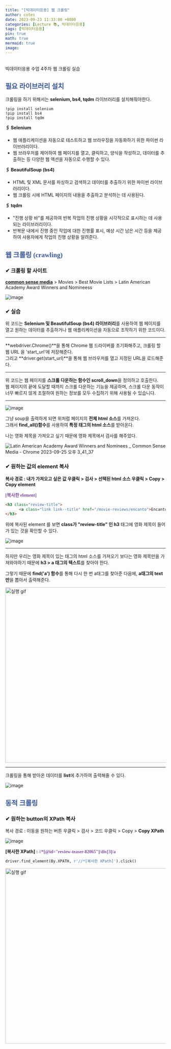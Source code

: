 ```yaml
---
title: "[빅데이터응용] 웹 크롤링"
author: cotes
date: 2023-09-23 11:33:00 +0800
categories: [Lecture 📚, 빅데이터응용]
tags: [빅데이터응용]
pin: true
math: true
mermaid: true
image:
---
```



<br>
빅데이터응용 수업 4주차 웹 크롤링 실습


## <span style="font-family:'GowunDodum-Regular'; font-weight:900; color:#3b5998;">필요 라이브러리 설치</span>

크롤링을 하기 위해서는 **selenium, bs4, tqdm** 라이브러리를 설치해줘야한다.
```
!pip install selenium
!pip install bs4
!pip install tqdm
```
**🖇 Selenium**<br>
- 웹 애플리케이션을 자동으로 테스트하고 웹 브라우징을 자동화하기 위한 파이썬 라이브러리이다.<br>
- 웹 브라우저를 제어하여 웹 페이지를 열고, 클릭하고, 양식을 작성하고, 데이터를 추출하는 등 다양한 웹 액션을 자동으로 수행할 수 있다.

**🖇 BeautifulSoup (bs4)**
- HTML 및 XML 문서를 파싱하고 검색하고 데이터를 추출하기 위한 파이썬 라이브러리이다.
- 웹 크롤링 시에 HTML 페이지의 내용을 추출하고 분석하는 데 사용된다.

**🖇 tqdm**
- "진행 상황 바"를 제공하여 반복 작업의 진행 상황을 시각적으로 표시하는 데 사용되는 라이브러리이다.
- 반복문 내에서 진행 중인 작업에 대한 진행률 표시, 예상 시간 남은 시간 등을 제공하여 사용자에게 작업의 진행 상황을 알려준다.

## <span style="font-family:'GowunDodum-Regular'; font-weight:900; color:#3b5998;">웹 크롤링 (crawling)</span>
### ✔ 크롤링 할 사이트
<b>[common sense media](https://www.commonsensemedia.org/)</b> > Movies > Best Movie Lists > Latin American Academy Award Winners and Nomineess


![image](https://github.com/YounJ00/YounJ00.github.io/assets/91127380/e458d7a0-c6bb-485f-a9a0-39ee30463022)

### ✔ 실습

<script src="https://gist.github.com/YounJ00/957c2b5462da38dce0d6bcf59a887ae0.js"></script>

위 코드는 **Selenium 및 BeautifulSoup (bs4) 라이브러리**를 사용하여 웹 페이지를 열고 원하는 데이터를 추출하거나 웹 애플리케이션을 자동으로 조작하기 위한 코드이다.

-----------------------------------------------
<script src="https://gist.github.com/YounJ00/90e3f03d40b742214a1bb464eb629982.js"></script>

**webdriver.Chrome()**을 통해 Chrome 웹 드라이버를 초기화해주고, 크롤링 할 웹 URL 을 'start_url'에 저장해준다.<br>
그리고 **driver.get(start_url)**을 통해 웹 브라우저를 열고 지정된 URL을 로드해준다.

-----------------------------------------------
<script src="https://gist.github.com/YounJ00/02ecf62f2c16220e469d418728402657.js"></script>

위 코드는 웹 페이지를 **스크롤 다운하는 함수인 scroll_down**을 정의하고 호출한다.<br>
웹 페이지의 끝에 도달할 때까지 스크롤 다운하는 기능을 제공하며, 스크롤 다운 동작이 너무 빠르지 않게 조절하여 원하는 정보를 모두 수집하기 위해 사용될 수 있습니다.

-----------------------------------------------
<script src="https://gist.github.com/YounJ00/d7e4693615f1113ab5c7e43daeae929b.js"></script>

![image](https://github.com/YounJ00/YounJ00.github.io/assets/91127380/ffce2243-8397-4d35-acf3-1691877372f9)

그냥 soup을 출력하게 되면 위처럼 페이지의 **전체 html 소스**를 가져온다.<br>
그래서 **find_all()함수**를 사용하여 **특정 태그의 html 소스**를 받아온다.<br>

나는 영화 제목을 가져오고 싶기 때문에 영화 제목에서 검사를 해주었다.

![Latin American Academy Award Winners and Nominees _ Common Sense Media - Chrome 2023-09-25 오후 3_41_37](https://github.com/YounJ00/YounJ00.github.io/assets/91127380/72c151a5-0ffa-4e33-8095-495e8b89495b)

### ✔ 원하는 값의 element 복사
**복사 경로 : 내가 가져오고 싶은 값 우클릭 > 검사 > 선택된 html 소스 우클릭 > Copy > Copy element**

<span style="font-family:'GowunDodum-Regular'; font-weight:900; color:#804da1;">[복사한 element]</span>

```html
<h3 class="review-title">
      <a class="link link--title" href="/movie-reviews/encanto">Encanto</a>
</h3>
```
위에 복사된 element 를 보면 **class가 "review-title" 인 h3** 태그에 영화 제목이 들어가 있는 것을 확인할 수 있다.

![image](https://github.com/YounJ00/YounJ00.github.io/assets/91127380/1df2e00b-369b-48a4-a6cb-8fa5640f2f28)

-----------------------------------------------
하지만 우리는 영화 제목이 있는 태그의 html 소스를 가져오기 보다는 영화 제목만을 가져와야하기 때문에 **h3 > a 태그의 텍스트**를 찾아야 한다.<br>

그렇기 때문에 **find('a') 함수**를 통해 다시 한 번 a태그를 찾아준 다음에, **a태그의 text 만**을 뽑아서 출력해준다.

<script src="https://gist.github.com/YounJ00/fdad31cee70da8b75357ab8e4b62d385.js"></script>

<img width="550" alt="실행 gif" src="https://github.com/YounJ00/YounJ00.github.io/assets/91127380/6f4c3d96-5c09-476a-9715-6509f792e36b">

-----------------------------------------------
크롤링을 통해 받아온 데이터를 **list**에 추가하여 출력해줄 수 있다.
<script src="https://gist.github.com/YounJ00/7c8a3cf24849e86ca7e92bfcbf58d677.js"></script>

![image](https://github.com/YounJ00/YounJ00.github.io/assets/91127380/b387ac3b-bbee-44f4-a0a5-7c0d18f95ede)

## <span style="font-family:'GowunDodum-Regular'; font-weight:900; color:#3b5998;">동적 크롤링</span>
### ✔ 원하는 button의 XPath 복사
복사 경로 : 이동을 원하는 버튼 우클릭 > 검사 > 코드 우클릭 > Copy > **Copy XPath**
<br>

![image](https://github.com/YounJ00/YounJ00.github.io/assets/91127380/f591d939-83a0-413d-a3a5-950215e5363f)

**[복사한 XPath] :** <span style="font-family:'GowunDodum-Regular'; font-weight:900; color:#804da1;">//*[@id="review-teaser-82065"]/div[3]/a</span>
```python
driver.find_element(By.XPATH, r'//*[복사한 XPath]').click()
```

<script src="https://gist.github.com/YounJ00/c77e6091be4b1d6b1b017debdaeaf47a.js"></script>

<img width="550" alt="실행 gif" src="https://github.com/YounJ00/YounJ00.github.io/assets/91127380/7bc9f07d-6714-4936-92d3-6922ea17db88">
